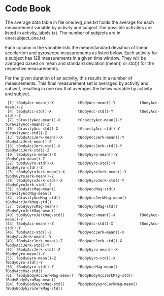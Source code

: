 Code Book
=========

The average data table in file one/avg_one.txt holds the average for each measurement variable by activity and subject
The possible activities are listed in activity_labels.txt. The number of subjects are in one/subject_one.txt.

Each column in the variable lists the mean/standard deviation of linear accelartion and gyroscope measurements as listed below.
Each activity for a subject has 128 measurements in a given time window. They will be averaged based on mean and standard
deviation (mean() or std()) for the respective measurements.

For the given duration of an activity, this results in a number of measurements. This final measurement set is averaged by
activity and subject, resulting in one row that averages the below variable by activity and subject.

     [1] tBodyAcc-mean()-X           tBodyAcc-mean()-Y           tBodyAcc-mean()-Z          
     [4] tBodyAcc-std()-X            tBodyAcc-std()-Y            tBodyAcc-std()-Z           
     [7] tGravityAcc-mean()-X        tGravityAcc-mean()-Y        tGravityAcc-mean()-Z       
    [10] tGravityAcc-std()-X         tGravityAcc-std()-Y         tGravityAcc-std()-Z        
    [13] tBodyAccJerk-mean()-X       tBodyAccJerk-mean()-Y       tBodyAccJerk-mean()-Z      
    [16] tBodyAccJerk-std()-X        tBodyAccJerk-std()-Y        tBodyAccJerk-std()-Z       
    [19] tBodyGyro-mean()-X          tBodyGyro-mean()-Y          tBodyGyro-mean()-Z         
    [22] tBodyGyro-std()-X           tBodyGyro-std()-Y           tBodyGyro-std()-Z          
    [25] tBodyGyroJerk-mean()-X      tBodyGyroJerk-mean()-Y      tBodyGyroJerk-mean()-Z     
    [28] tBodyGyroJerk-std()-X       tBodyGyroJerk-std()-Y       tBodyGyroJerk-std()-Z      
    [31] tBodyAccMag-mean()          tBodyAccMag-std()           tGravityAccMag-mean()      
    [34] tGravityAccMag-std()        tBodyAccJerkMag-mean()      tBodyAccJerkMag-std()      
    [37] tBodyGyroMag-mean()         tBodyGyroMag-std()          tBodyGyroJerkMag-mean()    
    [40] tBodyGyroJerkMag-std()      fBodyAcc-mean()-X           fBodyAcc-mean()-Y          
    [43] fBodyAcc-mean()-Z           fBodyAcc-std()-X            fBodyAcc-std()-Y           
    [46] fBodyAcc-std()-Z            fBodyAccJerk-mean()-X       fBodyAccJerk-mean()-Y      
    [49] fBodyAccJerk-mean()-Z       fBodyAccJerk-std()-X        fBodyAccJerk-std()-Y       
    [52] fBodyAccJerk-std()-Z        fBodyGyro-mean()-X          fBodyGyro-mean()-Y         
    [55] fBodyGyro-mean()-Z          fBodyGyro-std()-X           fBodyGyro-std()-Y          
    [58] fBodyGyro-std()-Z           fBodyAccMag-mean()          fBodyAccMag-std()          
    [61] fBodyBodyAccJerkMag-mean()  fBodyBodyAccJerkMag-std()   fBodyBodyGyroMag-mean()    
    [64] fBodyBodyGyroMag-std()      fBodyBodyGyroJerkMag-mean() fBodyBodyGyroJerkMag-std() 
